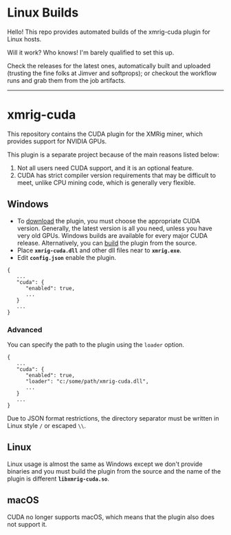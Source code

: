 # Linux Builds

Hello! This repo provides automated builds of the xmrig-cuda plugin for Linux hosts.

Will it work? Who knows! I'm barely qualified to set this up.

Check the releases for the latest ones, automatically built and uploaded (trusting the fine folks at Jimver and softprops); or checkout the workflow runs and grab them from the job artifacts.

----
# xmrig-cuda
This repository contains the CUDA plugin for the XMRig miner, which provides support for NVIDIA GPUs.

This plugin is a separate project because of the main reasons listed below:
1. Not all users need CUDA support, and it is an optional feature.
2. CUDA has strict compiler version requirements that may be difficult to meet, unlike CPU mining code, which is generally very flexible.


## Windows

* To [download](https://github.com/xmrig/xmrig-cuda/releases) the plugin, you must choose the appropriate CUDA version. Generally, the latest version is all you need, unless you have very old GPUs. Windows builds are available for every major CUDA release. Alternatively, you can [build](https://xmrig.com/docs/miner/build/windows) the plugin from the source.
* Place **`xmrig-cuda.dll`** and other dll files near to **`xmrig.exe`**.
* Edit **`config.json`** enable the plugin.
```
{
   ...
   "cuda": {
      "enabled": true,
      ...
   }
   ...
}
```
### Advanced
You can specify the path to the plugin using the `loader` option.
```
{
   ...
   "cuda": {
      "enabled": true,
      "loader": "c:/some/path/xmrig-cuda.dll",
      ...
   }
   ...
}
```
Due to JSON format restrictions, the directory separator must be written in Linux style `/` or escaped `\\`.

## Linux
Linux usage is almost the same as Windows except we don't provide binaries and you must build the plugin from the source and the name of the plugin is different **`libxmrig-cuda.so`**.

## macOS
CUDA no longer supports macOS, which means that the plugin also does not support it.
